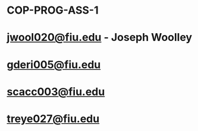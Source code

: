 # COP-PROG-ASS-1
# jwool020@fiu.edu - Joseph Woolley
# gderi005@fiu.edu
# scacc003@fiu.edu
# treye027@fiu.edu


